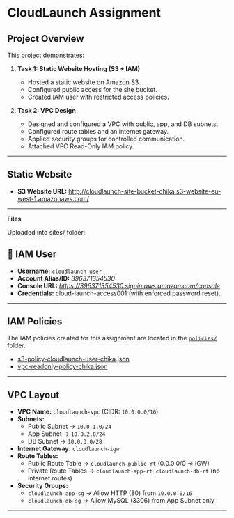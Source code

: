 # CloudLaunch Assignment

##  Project Overview
This project demonstrates:
1. **Task 1: Static Website Hosting (S3 + IAM)**
   - Hosted a static website on Amazon S3.
   - Configured public access for the site bucket.
   - Created IAM user with restricted access policies.
  

2. **Task 2: VPC Design**
   - Designed and configured a VPC with public, app, and DB subnets.
   - Configured route tables and an internet gateway.
   - Applied security groups for controlled communication.
   - Attached VPC Read-Only IAM policy.

---

##  Static Website
- **S3 Website URL:** http://cloudlaunch-site-bucket-chika.s3-website-eu-west-1.amazonaws.com/

---

**Files**

Uploaded into sites/ folder:


## 👤 IAM User
- **Username:** `cloudlaunch-user`  
- **Account Alias/ID:** *396371354530*  
- **Console URL:** *https://396371354530.signin.aws.amazon.com/console*  
- **Credentials:** cloud-launch-access001 (with enforced password reset).  

---

##  IAM Policies
The IAM policies created for this assignment are located in the [`policies/`](./policies) folder.

- [s3-policy-cloudlaunch-user-chika.json](./policies/s3-policy-cloudlaunch-user-chika.json)  
- [vpc-readonly-policy-chika.json](./policies/vpc-readonly-policy-chika.json)  

---

##  VPC Layout
- **VPC Name:** `cloudlaunch-vpc` (CIDR: `10.0.0.0/16`)  
- **Subnets:**  
  - Public Subnet → `10.0.1.0/24`  
  - App Subnet → `10.0.2.0/24`  
  - DB Subnet → `10.0.3.0/28`  
- **Internet Gateway:** `cloudlaunch-igw`  
- **Route Tables:**  
  - Public Route Table → `cloudlaunch-public-rt` (0.0.0.0/0 → IGW)  
  - Private Route Tables → `cloudlaunch-app-rt`, `cloudlaunch-db-rt` (no internet routes)  
- **Security Groups:**  
  - `cloudlaunch-app-sg` → Allow HTTP (80) from `10.0.0.0/16`  
  - `cloudlaunch-db-sg` → Allow MySQL (3306) from App Subnet only  

---



 


